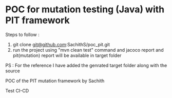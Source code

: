 # POC for mutation testing (Java) with PIT framework 

Steps to follow :

1. git clone git@github.com:SachithS/poc_pit.git
2. run the project using "mvn clean test" command and jacoco report and pit(mutation) report will be available in target folder

PS : For the reference I have added the genrated target folder along with the source

POC of the PIT mutation framework by Sachith

Test CI-CD
